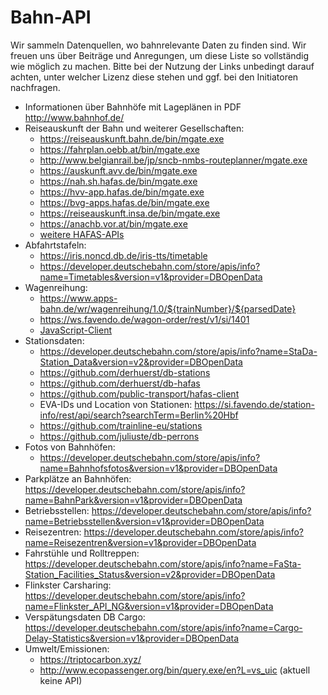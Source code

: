 # Bahn-API

Wir sammeln Datenquellen, wo bahnrelevante Daten zu finden sind. Wir freuen uns über Beiträge und Anregungen, um diese Liste so vollständig wie möglich zu machen.
Bitte bei der Nutzung der Links unbedingt darauf achten, unter welcher Lizenz diese stehen und ggf. bei den Initiatoren nachfragen.

 
- Informationen über Bahnhöfe mit Lageplänen in PDF http://www.bahnhof.de/
- Reiseauskunft der Bahn und weiterer Gesellschaften:
  - https://reiseauskunft.bahn.de/bin/mgate.exe
  - https://fahrplan.oebb.at/bin/mgate.exe
  - http://www.belgianrail.be/jp/sncb-nmbs-routeplanner/mgate.exe
  - https://auskunft.avv.de/bin/mgate.exe
  - https://nah.sh.hafas.de/bin/mgate.exe
  - https://hvv-app.hafas.de/bin/mgate.exe
  - https://bvg-apps.hafas.de/bin/mgate.exe
  - https://reiseauskunft.insa.de/bin/mgate.exe
  - https://anachb.vor.at/bin/mgate.exe
  - [weitere HAFAS-APIs](https://gist.github.com/derhuerst/2b7ed83bfa5f115125a5)
- Abfahrtstafeln:
  - https://iris.noncd.db.de/iris-tts/timetable
  - https://developer.deutschebahn.com/store/apis/info?name=Timetables&version=v1&provider=DBOpenData
- Wagenreihung:
  - https://www.apps-bahn.de/wr/wagenreihung/1.0/${trainNumber}/${parsedDate}
  - https://ws.favendo.de/wagon-order/rest/v1/si/1401
  - [JavaScript-Client](https://github.com/juliuste/db-wagenreihung)
- Stationsdaten:
  - https://developer.deutschebahn.com/store/apis/info?name=StaDa-Station_Data&version=v2&provider=DBOpenData
  - https://github.com/derhuerst/db-stations
  - https://github.com/derhuerst/db-hafas
  - https://github.com/public-transport/hafas-client
  - EVA-IDs und Location von Stationen: https://si.favendo.de/station-info/rest/api/search?searchTerm=Berlin%20Hbf
  - https://github.com/trainline-eu/stations
  - https://github.com/juliuste/db-perrons
- Fotos von Bahnhöfen:
  - https://developer.deutschebahn.com/store/apis/info?name=Bahnhofsfotos&version=v1&provider=DBOpenData
- Parkplätze an Bahnhöfen: https://developer.deutschebahn.com/store/apis/info?name=BahnPark&version=v1&provider=DBOpenData
- Betriebsstellen: https://developer.deutschebahn.com/store/apis/info?name=Betriebsstellen&version=v1&provider=DBOpenData
- Reisezentren: https://developer.deutschebahn.com/store/apis/info?name=Reisezentren&version=v1&provider=DBOpenData
- Fahrstühle und Rolltreppen: https://developer.deutschebahn.com/store/apis/info?name=FaSta-Station_Facilities_Status&version=v2&provider=DBOpenData
- Flinkster Carsharing: https://developer.deutschebahn.com/store/apis/info?name=Flinkster_API_NG&version=v1&provider=DBOpenData
- Verspätungsdaten DB Cargo: https://developer.deutschebahn.com/store/apis/info?name=Cargo-Delay-Statistics&version=v1&provider=DBOpenData
- Umwelt/Emissionen:
  - https://triptocarbon.xyz/
  - http://www.ecopassenger.org/bin/query.exe/en?L=vs_uic (aktuell keine API)
